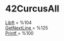 # 42CurcusAll

<a href ="https://github.com/mhmdunl1/42CurcusAll/tree/main/libft"> Libft</a> = %104<br>
<a href ="https://github.com/mhmdunl1/42CurcusAll/tree/main/get-next-line"> GetNextLine </a>  = %125 <br>
<a href ="https://github.com/mhmdunl1/42CurcusAll/tree/main/ft_printf"> Printf </a> = %100 <br>

